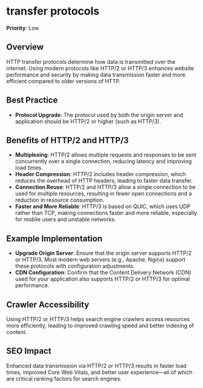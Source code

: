
# transfer protocols

**Priority**: Low

## Overview
HTTP transfer protocols determine how data is transmitted over the internet. Using modern protocols like HTTP/2 or HTTP/3 enhances website performance and security by making data transmission faster and more efficient compared to older versions of HTTP.

## Best Practice

- **Protocol Upgrade**: The protocol used by both the origin server and application should be HTTP/2 or higher (such as HTTP/3).

## Benefits of HTTP/2 and HTTP/3

- **Multiplexing**: HTTP/2 allows multiple requests and responses to be sent concurrently over a single connection, reducing latency and improving load times.
- **Header Compression**: HTTP/2 includes header compression, which reduces the overhead of HTTP headers, leading to faster data transfer.
- **Connection Reuse**: HTTP/2 and HTTP/3 allow a single connection to be used for multiple resources, resulting in fewer open connections and a reduction in resource consumption.
- **Faster and More Reliable**: HTTP/3 is based on QUIC, which uses UDP rather than TCP, making connections faster and more reliable, especially for mobile users and unstable networks.

## Example Implementation

- **Upgrade Origin Server**: Ensure that the origin server supports HTTP/2 or HTTP/3. Most modern web servers (e.g., Apache, Nginx) support these protocols with configuration adjustments.
- **CDN Configuration**: Confirm that the Content Delivery Network (CDN) used for your application also supports HTTP/2 or HTTP/3 for optimal performance.

## Crawler Accessibility
Using HTTP/2 or HTTP/3 helps search engine crawlers access resources more efficiently, leading to improved crawling speed and better indexing of content.

## SEO Impact
Enhanced data transmission via HTTP/2 or HTTP/3 results in faster load times, improved Core Web Vitals, and better user experience—all of which are critical ranking factors for search engines.
